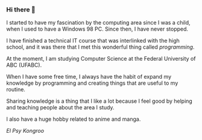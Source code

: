 ### Hi there 👋

<!--
**alessandrojean/alessandrojean** is a ✨ _special_ ✨ repository because its `README.md` (this file) appears on your GitHub profile.

Here are some ideas to get you started:

- 🔭 I’m currently working on ...
- 🌱 I’m currently learning ...
- 👯 I’m looking to collaborate on ...
- 🤔 I’m looking for help with ...
- 💬 Ask me about ...
- 📫 How to reach me: ...
- 😄 Pronouns: ...
- ⚡ Fun fact: ...
-->

I started to have my fascination by the computing area since I was a child,
when I used to have a Windows 98 PC. Since then, I have never stopped.

I have finished a technical IT course that was interlinked with the high school,
and it was there that I met this wonderful thing called *programming*.

At the moment, I am studying Computer Science at the Federal University of ABC (UFABC).

When I have some free time, I always have the habit of expand my knowledge
by programming and creating things that are useful to my routine.

Sharing knowledge is a thing that I like a lot because I feel good by 
helping and teaching people about the area I study.

I also have a huge hobby related to anime and manga.

*El Psy Kongroo*
